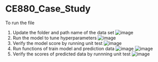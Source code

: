 # CE880_Case_Study
To run the file
1. Update the folder and path name of the data set
![image](https://github.com/Gift-eiei/CE880_Case_Study/assets/59916413/31017832-c360-48c9-87f6-0360a1466b54)
2. Run the model to tune hyperparameters
![image](https://github.com/Gift-eiei/CE880_Case_Study/assets/59916413/c7586a39-4c09-4fe1-aea6-5fa9cdd89f79)
3. Verify the model score by running unit test
![image](https://github.com/Gift-eiei/CE880_Case_Study/assets/59916413/ce48d705-8e59-4ef9-a8b9-ffe98a31cd7c)
4. Run functions of train model and prediction data
![image](https://github.com/Gift-eiei/CE880_Case_Study/assets/59916413/305d1f10-2ffe-4428-8c7b-2a797268a5e6)
![image](https://github.com/Gift-eiei/CE880_Case_Study/assets/59916413/ed4660d8-4379-4b8e-8b1e-39ebd9afb59b)
6. Verify the scores of predicted data by runnning unit test
![image](https://github.com/Gift-eiei/CE880_Case_Study/assets/59916413/f4f1979f-c699-4290-bba9-312cc8124662)



